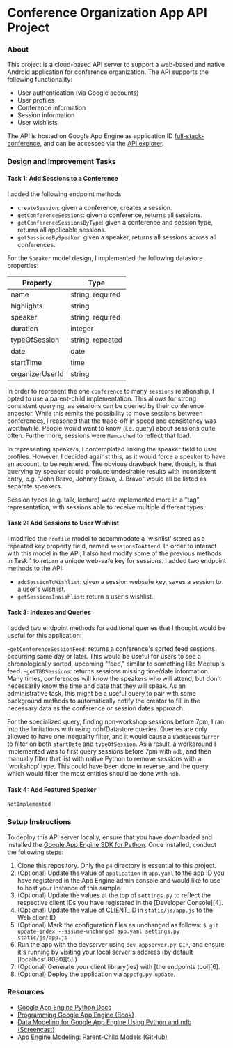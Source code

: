# Conference Organization App API Project

### About

This project is a cloud-based API server to support a web-based and native Android application for conference organization.  The API supports the following functionality:

- User authentication (via Google accounts)
- User profiles
- Conference information
- Session information
- User wishlists

The API is hosted on Google App Engine as application ID [full-stack-conference](https://full-stack-conference.appspot.com), and can be accessed via the [API explorer](https://apis-explorer.appspot.com/apis-explorer/?base=https://full-stack-conference.appspot.com/_ah/api#p/).

### Design and Improvement Tasks

#### Task 1: Add Sessions to a Conference

I added the following endpoint methods:

- `createSession`: given a conference, creates a session.
- `getConferenceSessions`: given a conference, returns all sessions.
- `getConferenceSessionsByType`: given a conference and session type, returns all applicable sessions.
- `getSessionsBySpeaker`: given a speaker, returns all sessions across all conferences.

For the `Speaker` model design, I implemented the following datastore properties:

| Property        | Type             |
|-----------------|------------------|
| name            | string, required |
| highlights      | string           |
| speaker         | string, required |
| duration        | integer          |
| typeOfSession   | string, repeated |
| date            | date             |
| startTime       | time             |
| organizerUserId | string           |

In order to represent the one `conference` to many `sessions` relationship, I opted to use a parent-child implementation.  This allows for strong consistent querying, as sessions can be queried by their conference ancestor.  While this remits the possibility to move sessions between conferences, I reasoned that the trade-off in speed and consistency was worthwhile.  People would want to know (i.e. query) about sessions quite often.  Furthermore, sessions were `Memcached` to reflect that load.

In representing speakers, I contemplated linking the speaker field to user profiles.  However, I decided against this, as it would force a speaker to have an account, to be registered.  The obvious drawback here, though, is that querying by speaker could produce undesirable results with inconsistent entry, e.g. "John Bravo, Johnny Bravo, J. Bravo" would all be listed as separate speakers.

Session types (e.g. talk, lecture) were implemented more in a "tag" representation, with sessions able to receive multiple different types.

#### Task 2: Add Sessions to User Wishlist

I modified the `Profile` model to accommodate a 'wishlist' stored as a repeated key property field, named `sessionsToAttend`.  In order to interact with this model in the API, I also had modify some of the previous methods in Task 1 to return a unique web-safe key for sessions.  I added two endpoint methods to the API:

- `addSessionToWishlist`: given a session websafe key, saves a session to a user's wishlist.
- `getSessionsInWishlist`: return a user's wishlist.

#### Task 3: Indexes and Queries

I added two endpoint methods for additional queries that I thought would be useful for this application:

-`getConferenceSessionFeed`: returns a conference's sorted feed sessions occurring same day or later. This would be useful for users to see a chronologically sorted, upcoming "feed," similar to something like Meetup's feed.
-`getTBDSessions`: returns sessions missing time/date information. Many times, conferences will know the speakers who will attend, but don't necessarily know the time and date that they will speak. As an administrative task, this might be a useful query to pair with some background methods to automatically notify the creator to fill in the necessary data as the conference or session dates approach.

For the specialized query, finding non-workshop sessions before 7pm, I ran into the limitations with using ndb/Datastore queries.  Queries are only allowed to have one inequality filter, and it would cause a `BadRequestError` to filter on both `startDate` and `typeOfSession`.  As a result, a workaround I implemented was to first query sessions before 7pm with `ndb`, and then manually filter that list with native Python to remove sessions with a 'workshop' type.  This could have been done in reverse, and the query which would filter the most entities should be done with `ndb`.

#### Task 4: Add Featured Speaker

`NotImplemented`

### Setup Instructions

To deploy this API server locally, ensure that you have downloaded and installed the [Google App Engine SDK for Python](https://cloud.google.com/appengine/downloads). Once installed, conduct the following steps:

1. Clone this repository. Only the `p4` directory is essential to this project.
2. (Optional) Update the value of `application` in `app.yaml` to the app ID you have registered in the App Engine admin console and would like to use to host your instance of this sample.
3. (Optional) Update the values at the top of `settings.py` to reflect the respective client IDs you have registered in the [Developer Console][4].
4. (Optional) Update the value of CLIENT_ID in `static/js/app.js` to the Web client ID
5. (Optional) Mark the configuration files as unchanged as follows: `$ git update-index --assume-unchanged app.yaml settings.py static/js/app.js`
6. Run the app with the devserver using `dev_appserver.py DIR`, and ensure it's running by visiting your local server's address (by default [localhost:8080][5].)
7. (Optional) Generate your client library(ies) with [the endpoints tool][6].
8. (Optional) Deploy the application via `appcfg.py update`.

### Resources

- [Google App Engine Python Docs](https://cloud.google.com/appengine/docs/python/)
- [Programming Google App Engine (Book)](http://www.amazon.com/Programming-Google-App-Engine-Sanderson/dp/144939826X)
- [Data Modeling for Google App Engine Using Python and ndb (Screencast)](https://www.youtube.com/watch?v=xZsxWn58pS0)
- [App Engine Modeling: Parent-Child Models (GitHub)](https://github.com/GoogleCloudPlatform/appengine-modeling-ndb/blob/master/parent_child_models.py)